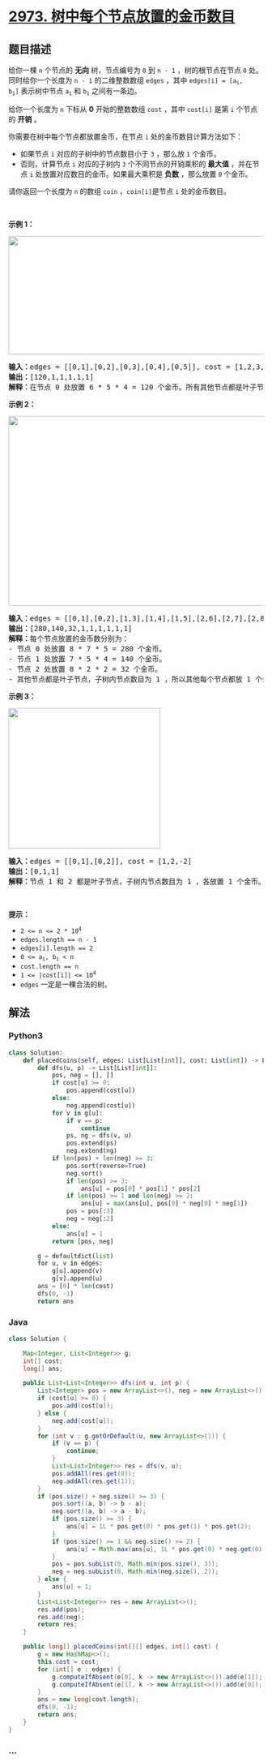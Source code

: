 # [2973. 树中每个节点放置的金币数目](https://leetcode-cn.com/problems/find-number-of-coins-to-place-in-tree-nodes)



## 题目描述

<!-- 这里写题目描述 -->

<p>给你一棵&nbsp;<code>n</code>&nbsp;个节点的&nbsp;<strong>无向</strong>&nbsp;树，节点编号为&nbsp;<code>0</code>&nbsp;到&nbsp;<code>n - 1</code>&nbsp;，树的根节点在节点&nbsp;<code>0</code>&nbsp;处。同时给你一个长度为 <code>n - 1</code>&nbsp;的二维整数数组&nbsp;<code>edges</code>&nbsp;，其中&nbsp;<code>edges[i] = [a<sub>i</sub>, b<sub>i</sub>]</code>&nbsp;表示树中节点&nbsp;<code>a<sub>i</sub></code> 和&nbsp;<code>b<sub>i</sub></code>&nbsp;之间有一条边。</p>

<p>给你一个长度为 <code>n</code>&nbsp;下标从 <strong>0</strong>&nbsp;开始的整数数组&nbsp;<code>cost</code>&nbsp;，其中&nbsp;<code>cost[i]</code>&nbsp;是第 <code>i</code>&nbsp;个节点的 <b>开销</b>&nbsp;。</p>

<p>你需要在树中每个节点都放置金币，在节点 <code>i</code>&nbsp;处的金币数目计算方法如下：</p>

<ul>
	<li>如果节点 <code>i</code>&nbsp;对应的子树中的节点数目小于&nbsp;<code>3</code>&nbsp;，那么放&nbsp;<code>1</code>&nbsp;个金币。</li>
	<li>否则，计算节点 <code>i</code> 对应的子树内 <code>3</code> 个不同节点的开销乘积的 <strong>最大值</strong> ，并在节点 <code>i</code> 处放置对应数目的金币。如果最大乘积是 <b>负数</b>&nbsp;，那么放置 <code>0</code>&nbsp;个金币。</li>
</ul>

<p>请你返回一个长度为 <code>n</code>&nbsp;的数组<em>&nbsp;</em><code>coin</code>&nbsp;，<code>coin[i]</code>是节点&nbsp;<code>i</code>&nbsp;处的金币数目。</p>

<p>&nbsp;</p>

<p><strong class="example">示例 1：</strong></p>

<p><img alt="" src="https://assets.leetcode.com/uploads/2023/11/09/screenshot-2023-11-10-012641.png" style="width: 600px; height: 233px;" /></p>

<pre>
<b>输入：</b>edges = [[0,1],[0,2],[0,3],[0,4],[0,5]], cost = [1,2,3,4,5,6]
<b>输出：</b>[120,1,1,1,1,1]
<b>解释：</b>在节点 0 处放置 6 * 5 * 4 = 120 个金币。所有其他节点都是叶子节点，子树中只有 1 个节点，所以其他每个节点都放 1 个金币。
</pre>

<p><strong class="example">示例 2：</strong></p>

<p><img alt="" src="https://assets.leetcode.com/uploads/2023/11/09/screenshot-2023-11-10-012614.png" style="width: 800px; height: 374px;" /></p>

<pre>
<b>输入：</b>edges = [[0,1],[0,2],[1,3],[1,4],[1,5],[2,6],[2,7],[2,8]], cost = [1,4,2,3,5,7,8,-4,2]
<b>输出：</b>[280,140,32,1,1,1,1,1,1]
<b>解释：</b>每个节点放置的金币数分别为：
- 节点 0 处放置 8 * 7 * 5 = 280 个金币。
- 节点 1 处放置 7 * 5 * 4 = 140 个金币。
- 节点 2 处放置 8 * 2 * 2 = 32 个金币。
- 其他节点都是叶子节点，子树内节点数目为 1 ，所以其他每个节点都放 1 个金币。
</pre>

<p><strong class="example">示例 3：</strong></p>

<p><img alt="" src="https://assets.leetcode.com/uploads/2023/11/09/screenshot-2023-11-10-012513.png" style="width: 300px; height: 277px;" /></p>

<pre>
<b>输入：</b>edges = [[0,1],[0,2]], cost = [1,2,-2]
<b>输出：</b>[0,1,1]
<b>解释：</b>节点 1 和 2 都是叶子节点，子树内节点数目为 1 ，各放置 1 个金币。节点 0 处唯一的开销乘积是 2 * 1 * -2 = -4 。所以在节点 0 处放置 0 个金币。
</pre>

<p>&nbsp;</p>

<p><strong>提示：</strong></p>

<ul>
	<li><code>2 &lt;= n &lt;= 2 * 10<sup>4</sup></code></li>
	<li><code>edges.length == n - 1</code></li>
	<li><code>edges[i].length == 2</code></li>
	<li><code>0 &lt;= a<sub>i</sub>, b<sub>i</sub> &lt; n</code></li>
	<li><code>cost.length == n</code></li>
	<li><code>1 &lt;= |cost[i]| &lt;= 10<sup>4</sup></code></li>
	<li><code>edges</code>&nbsp;一定是一棵合法的树。</li>
</ul>


## 解法

<!-- 这里可写通用的实现逻辑 -->

<!-- tabs:start -->

### **Python3**

<!-- 这里可写当前语言的特殊实现逻辑 -->

```python
class Solution:
    def placedCoins(self, edges: List[List[int]], cost: List[int]) -> List[int]:
        def dfs(u, p) -> List[List[int]]:
            pos, neg = [], []
            if cost[u] >= 0:
                pos.append(cost[u])
            else:
                neg.append(cost[u])
            for v in g[u]:
                if v == p:
                    continue
                ps, ng = dfs(v, u)
                pos.extend(ps)
                neg.extend(ng)
            if len(pos) + len(neg) >= 3:
                pos.sort(reverse=True)
                neg.sort()
                if len(pos) >= 3:
                    ans[u] = pos[0] * pos[1] * pos[2]
                if len(pos) >= 1 and len(neg) >= 2:
                    ans[u] = max(ans[u], pos[0] * neg[0] * neg[1])
                pos = pos[:3]
                neg = neg[:2]
            else:
                ans[u] = 1
            return [pos, neg]

        g = defaultdict(list)
        for u, v in edges:
            g[u].append(v)
            g[v].append(u)
        ans = [0] * len(cost)
        dfs(0, -1)
        return ans
```

### **Java**

<!-- 这里可写当前语言的特殊实现逻辑 -->

```java
class Solution {

    Map<Integer, List<Integer>> g;
    int[] cost;
    long[] ans;

    public List<List<Integer>> dfs(int u, int p) {
        List<Integer> pos = new ArrayList<>(), neg = new ArrayList<>();
        if (cost[u] >= 0) {
            pos.add(cost[u]);
        } else {
            neg.add(cost[u]);
        }
        for (int v : g.getOrDefault(u, new ArrayList<>())) {
            if (v == p) {
                continue;
            }
            List<List<Integer>> res = dfs(v, u);
            pos.addAll(res.get(0));
            neg.addAll(res.get(1));
        }
        if (pos.size() + neg.size() >= 3) {
            pos.sort((a, b) -> b - a);
            neg.sort((a, b) -> a - b);
            if (pos.size() >= 3) {
                ans[u] = 1L * pos.get(0) * pos.get(1) * pos.get(2);
            }
            if (pos.size() >= 1 && neg.size() >= 2) {
                ans[u] = Math.max(ans[u], 1L * pos.get(0) * neg.get(0) * neg.get(1));
            }
            pos = pos.subList(0, Math.min(pos.size(), 3));
            neg = neg.subList(0, Math.min(neg.size(), 2));
        } else {
            ans[u] = 1;
        }
        List<List<Integer>> res = new ArrayList<>();
        res.add(pos);
        res.add(neg);
        return res;
    }

    public long[] placedCoins(int[][] edges, int[] cost) {
        g = new HashMap<>();
        this.cost = cost;
        for (int[] e : edges) {
            g.computeIfAbsent(e[0], k -> new ArrayList<>()).add(e[1]);
            g.computeIfAbsent(e[1], k -> new ArrayList<>()).add(e[0]);
        }
        ans = new long[cost.length];
        dfs(0, -1);
        return ans;
    }
}
```

### **...**

```

```

<!-- tabs:end -->
